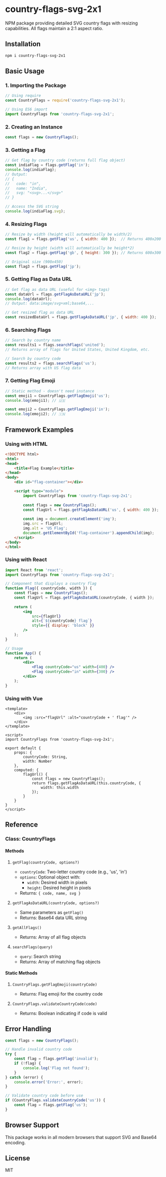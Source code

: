# country-flags-svg-2x1

NPM package providing detailed SVG country flags with resizing capabilities. All flags maintain a 2:1 aspect ratio.

## Installation

```bash
npm i country-flags-svg-2x1
```

## Basic Usage

### 1. Importing the Package

```javascript
// Using require
const CountryFlags = require('country-flags-svg-2x1');

// Using ES6 import
import CountryFlags from 'country-flags-svg-2x1';
```

### 2. Creating an Instance

```javascript
const flags = new CountryFlags();
```

### 3. Getting a Flag

```javascript
// Get flag by country code (returns full flag object)
const indiaFlag = flags.getFlag('in');
console.log(indiaFlag);
// Output:
// {
//   code: "in",
//   name: "India",
//   svg: "<svg>...</svg>"
// }

// Access the SVG string
console.log(indiaFlag.svg);
```

### 4. Resizing Flags

```javascript
// Resize by width (height will automatically be width/2)
const flag1 = flags.getFlag('us', { width: 400 });  // Returns 400x200 flag

// Resize by height (width will automatically be height*2)
const flag2 = flags.getFlag('gb', { height: 300 }); // Returns 600x300 flag

// Original size (900x450)
const flag3 = flags.getFlag('jp');
```

### 5. Getting Flag as Data URL

```javascript
// Get flag as data URL (useful for <img> tags)
const dataUrl = flags.getFlagAsDataURL('jp');
console.log(dataUrl); 
// Output: data:image/svg+xml;base64,...

// Get resized flag as data URL
const resizedDataUrl = flags.getFlagAsDataURL('jp', { width: 400 });
```

### 6. Searching Flags

```javascript
// Search by country name
const results1 = flags.searchFlags('united');
// Returns array of flags for United States, United Kingdom, etc.

// Search by country code
const results2 = flags.searchFlags('us');
// Returns array with US flag data
```

### 7. Getting Flag Emoji

```javascript
// Static method - doesn't need instance
const emoji1 = CountryFlags.getFlagEmoji('us');
console.log(emoji1); // 🇺🇸

const emoji2 = CountryFlags.getFlagEmoji('in');
console.log(emoji2); // 🇮🇳
```

## Framework Examples

### Using with HTML

```html
<!DOCTYPE html>
<html>
<head>
    <title>Flag Example</title>
</head>
<body>
    <div id="flag-container"></div>

    <script type="module">
        import CountryFlags from 'country-flags-svg-2x1';
        
        const flags = new CountryFlags();
        const flagUrl = flags.getFlagAsDataURL('us', { width: 400 });
        
        const img = document.createElement('img');
        img.src = flagUrl;
        img.alt = 'US Flag';
        document.getElementById('flag-container').appendChild(img);
    </script>
</body>
</html>
```

### Using with React

```jsx
import React from 'react';
import CountryFlags from 'country-flags-svg-2x1';

// Component that displays a country flag
function Flag({ countryCode, width }) {
    const flags = new CountryFlags();
    const flagUrl = flags.getFlagAsDataURL(countryCode, { width });
    
    return (
        <img 
            src={flagUrl} 
            alt={`${countryCode} flag`}
            style={{ display: 'block' }}
        />
    );
}

// Usage
function App() {
    return (
        <div>
            <Flag countryCode="us" width={400} />
            <Flag countryCode="in" width={300} />
        </div>
    );
}
```

### Using with Vue

```vue
<template>
    <div>
        <img :src="flagUrl" :alt="countryCode + ' flag'" />
    </div>
</template>

<script>
import CountryFlags from 'country-flags-svg-2x1';

export default {
    props: {
        countryCode: String,
        width: Number
    },
    computed: {
        flagUrl() {
            const flags = new CountryFlags();
            return flags.getFlagAsDataURL(this.countryCode, { 
                width: this.width 
            });
        }
    }
}
</script>
```

## Reference

### Class: CountryFlags

#### Methods

1. `getFlag(countryCode, options?)`
   - `countryCode`: Two-letter country code (e.g., 'us', 'in')
   - `options`: Optional object with:
     - `width`: Desired width in pixels
     - `height`: Desired height in pixels
   - Returns: `{ code, name, svg }`

2. `getFlagAsDataURL(countryCode, options?)`
   - Same parameters as `getFlag()`
   - Returns: Base64 data URL string

3. `getAllFlags()`
   - Returns: Array of all flag objects

4. `searchFlags(query)`
   - `query`: Search string
   - Returns: Array of matching flag objects

#### Static Methods

1. `CountryFlags.getFlagEmoji(countryCode)`
   - Returns: Flag emoji for the country code

2. `CountryFlags.validateCountryCode(code)`
   - Returns: Boolean indicating if code is valid

## Error Handling

```javascript
const flags = new CountryFlags();

// Handle invalid country code
try {
    const flag = flags.getFlag('invalid');
    if (!flag) {
        console.log('Flag not found');
    }
} catch (error) {
    console.error('Error:', error);
}

// Validate country code before use
if (CountryFlags.validateCountryCode('us')) {
    const flag = flags.getFlag('us');
}
```

## Browser Support

This package works in all modern browsers that support SVG and Base64 encoding.

## License

MIT
